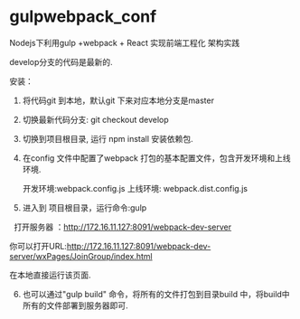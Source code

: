 # gulpwebpack_conf
Nodejs下利用gulp +webpack + React 实现前端工程化 架构实践

develop分支的代码是最新的.

安装：

1. 将代码git 到本地，默认git 下来对应本地分支是master

2. 切换最新代码分支: git checkout develop

3. 切换到项目根目录, 运行 npm install 安装依赖包.

4. 在config 文件中配置了webpack 打包的基本配置文件，包含开发环境和上线环境. 

   开发环境:webpack.config.js  上线环境: webpack.dist.config.js
   
5. 进入到 项目根目录，运行命令:gulp 

   打开服务器 ：http://172.16.11.127:8091/webpack-dev-server
   
   你可以打开URL:http://172.16.11.127:8091/webpack-dev-server/wxPages/JoinGroup/index.html
   
   在本地直接运行该页面.
   
   
6. 也可以通过"gulp build" 命令，将所有的文件打包到目录build 中，将build中所有的文件部署到服务器即可.


